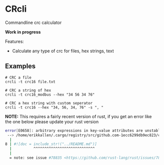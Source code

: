 # CRcli

Commandline crc calculator

**Work in progress**

Features:

- Calculate any type of crc for files, hex strings, text

## Examples

```shell
# CRC a file
crcli -t crc16 file.txt

# CRC a string of hex
crcli -t crc16_modbus --hex "34 56 34 76"

# CRC a hex string with custom seperator
crcli -t crc16 --hex "34, 56, 34, 76" -s ", "
```

**NOTE:** This requires a fairly recent version of rust, if you get an error like the one below please update your rust version

```sh
error[E0658]: arbitrary expressions in key-value attributes are unstable
 --> /home/erikkallen/.cargo/registry/src/github.com-1ecc6299db9ec823/clap-3.0.0-beta.4/src/lib.rs:8:10
  |
8 | #![doc = include_str!("../README.md")]
  |          ^^^^^^^^^^^^^^^^^^^^^^^^^^^^
  |
  = note: see issue #78835 <https://github.com/rust-lang/rust/issues/78835> for more information
```